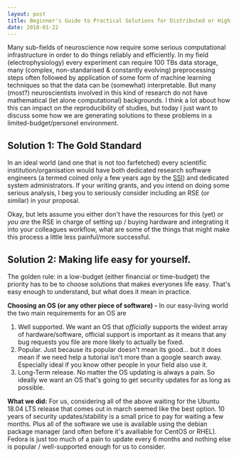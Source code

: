 ```yaml
---
layout: post
title: Beginner's Guide to Practical Solutions for Distributed or High-Throughput Computing
date: 2018-01-22
---
```


Many sub-fields of neuroscience now require some serious computational infrastructure in order to do things reliably and efficiently. In my field (electrophysiology) every experiment can require 100 TBs data storage, many (complex, non-standarised & constantly evolving) preprocessing steps often followed by application of some form of machine learning techniques so that the data can be (somewhat) interpretable. But many (most?) neuroscientists involved in this kind of research do not have mathematical (let alone computational) backgrounds. I think a lot about how this can impact on the reproducibility of studies, but today I just want to discuss some how we are generating solutions to these problems in a limited-budget/personel environment.

## Solution 1: The Gold Standard
In an ideal world (and one that is not too farfetched) every scientific institution/organisation would have both dedicated research software engineers (a termed coined only a few years ago by the [SSI]()) and dedicated system administrators. If your writing grants, and you intend on doing some serious analysis, I beg you to seriously consider including an RSE (or similar) in your proposal.

Okay, but lets assume you either don't have the resources for this (yet) or *you are* the RSE in charge of setting up / buying hardware and integrating it into your colleagues workflow, what are some of the things that might make this process a little less painful/more successful.

## Solution 2: Making life easy for yourself.
The golden rule: in a low-budget (either financial or time-budget) the priority has to be to choose solutions that makes everyones life easy. That's easy enough to understand, but what does it mean in practice.

**Choosing an OS (or any other piece of software) -** In our easy-living world the two main requirements for an OS are
1. Well supported. We want an OS that *officially* supports the widest array of hardware/software, official support is important as it means that any bug requests you file are more likely to actually be fixed.
2. Popular. Just because its popular doesn't mean its good... but it does mean if we need help a tutorial isn't more than a google search away. Especially ideal if you know other people in your field also use it.
3. Long-Term release. No matter the OS updating is always a pain. So ideally we want an OS that's going to get security updates for as long as possible.

**What we did:** For us, considering all of the above waiting for the Ubuntu 18.04 LTS release that comes out in march seemed like the best option. 10 years of security updates/stability is a small price to pay for waiting a few months. Plus all of the software we use is available using the debian package manager (and often before it's availiable for CentOS or RHEL). Fedora is just too much of a pain to update every 6 months and nothing else is popular / well-supported enough for us to consider.



